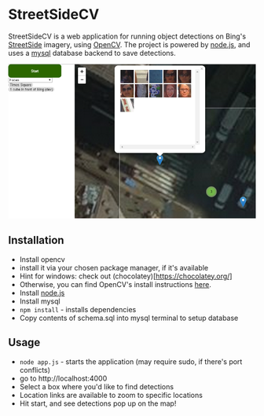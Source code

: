 StreetSideCV
============

StreetSideCV is a web application for running object detections on Bing's
[StreetSide](http://www.microsoft.com/maps/streetside.aspx) imagery, using
[OpenCV](http://opencv.org/). The project is powered by
[node.js](https://nodejs.org/), and uses a [mysql](https://www.mysql.com/)
database backend to save detections.

![Screenshot](screenshot.png)

Installation
------------
- Install opencv
 - install it via your chosen package manager, if it's available
  - Hint for windows: check out (chocolatey)[https://chocolatey.org/]
 - Otherwise, you can find OpenCV's install instructions [here](http://docs.opencv.org/doc/tutorials/introduction/linux_install/linux_install.html).
- Install [node.js](https://nodejs.org/)
- Install mysql
- `npm install` - installs dependencies
- Copy contents of schema.sql into mysql terminal to setup database

Usage
-----
- `node app.js` - starts the application (may require sudo, if there's port conflicts)
- go to http://localhost:4000
- Select a box where you'd like to find detections
 - Location links are available to zoom to specific locations
- Hit start, and see detections pop up on the map!


